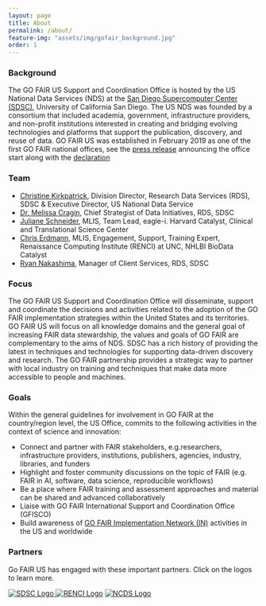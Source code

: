 ```yaml
---
layout: page
title: About
permalink: /about/
feature-img: "assets/img/gofair_background.jpg"
order: 1
---
```

<a href="" title=""></a>
<h3>Background</h3>

<p>The GO FAIR US Support and Coordination Office is hosted by the US National Data Services (NDS) at the <a href="https://www.sdsc.edu/" title="San Diego Supercomputer Center (SDSC)">San Diego Supercomputer Center (SDSC)</a>, University of California San Diego. The US NDS was founded by a consortium that included academia, government, infrastructure providers, and non-profit institutions interested in creating and bridging evolving technologies and platforms that support the publication, discovery, and reuse of data. GO FAIR US was established in February 2019 as one of the first GO FAIR national offices, see the <a href="https://www.sdsc.edu/News%20Items/PR20190228_RDS_GOFAIR.html" title="GO FAIR US Press Release">press release</a> announcing the office start along with the <a href="https://drive.google.com/file/d/1DuKGqH6jpqTQ87iaqTjb0Vb50R1USQz3/view" title="Go FAIR US Declaration">declaration</a></p>

<h3>Team</h3>

<ul>
<li><a href="https://www.linkedin.com/in/kirkpatrickchristine/" title="Christine Kirkpatrick">Christine Kirkpatrick</a>, Division Director, Research Data Services (RDS), SDSC & Executive Director, US National Data Service</li>
<li><a href="https://www.linkedin.com/in/melissa-cragin-90365a36/" title="Dr. Melissa Cragin">Dr. Melissa Cragin</a>, Chief Strategist of Data Initiatives, RDS, SDSC</li>
<li><a href="https://www.linkedin.com/in/juliane-schneider-4a06535" title="Juliane Schneider">Juliane Schneider</a>, MLIS, Team Lead, eagle-i. Harvard Catalyst, Clinical and Translational Science Center</li>
<li><a href="https://www.linkedin.com/in/christopher-erdmann-1213a456/" title="hris Erdmann">Chris Erdmann</a>, MLIS, Engagement, Support, Training Expert, Renaissance Computing Institute (RENCI) at UNC, NHLBI BioData Catalyst</li>
<li><a href="https://www.linkedin.com/in/ryannakashima/" title="Ryan Nakashima">Ryan Nakashima</a>, Manager of Client Services, RDS, SDSC</li>
</ul>


<h3>Focus</h3>

<p>The GO FAIR US Support and Coordination Office will disseminate, support and coordinate the decisions and activities related to the adoption of the GO FAIR implementation strategies within the United States and its territories. GO FAIR US will focus on all knowledge domains and the general goal of increasing FAIR data stewardship, the values and goals of GO FAIR are complementary to the aims of NDS. SDSC has a rich history of providing the latest in techniques and technologies for supporting data-driven discovery and research. The GO FAIR partnership provides a strategic way to partner with local industry on training and techniques that make data more accessible to people and machines.</p>

<h3>Goals</h3>

<p>Within the general guidelines for involvement in GO FAIR at the country/region level, the US Office, commits to the following activities in the context of science and innovation:

<ul>
<li>Connect and partner with FAIR stakeholders, e.g.researchers, infrastructure providers, institutions, publishers, agencies, industry, libraries, and funders</li>
<li>Highlight and foster community discussions on the topic of FAIR (e.g. FAIR in AI, software, data science, reproducible workflows)</li>
<li>Be a place where FAIR training and assessment approaches and material can be shared and advanced collaboratively</li>
<li>Liaise with GO FAIR International Support and Coordination Office (GFISCO)</li>
<li>Build awareness of <a href="https://www.go-fair.org/implementation-networks/" title="GO FAIR Implementation Network (IN)">GO FAIR Implementation Network (IN)</a> activities in the US and worldwide</li>
</ul>

</p>


<h3>Partners</h3>

<p>Go FAIR US has engaged with these important partners. Click on the logos to learn more.</p>

<p><a href="https://www.sdsc.edu/" title="SDSC Website and Logo"><img src="../assets/img/partners/sdsc-partner-logo.jpg" alt="SDSC Logo"> <a href="https://renci.org/" title="RENCI Website and Logo"><img src="../assets/img/partners/renci-partner-logo.jpg" alt="RENCI Logo"></a> <a href="https://datascienceconsortium.org/" title="NCDS Website and Logo"><img src="../assets/img/partners/ncds-partner-logo.jpg" alt="NCDS Logo"></a>


